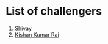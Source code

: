 # List of challengers
1. [Shivay](https://github.com/shivaylamba)
2. [Kishan Kumar Rai](https://github.com/kishanrajput23)